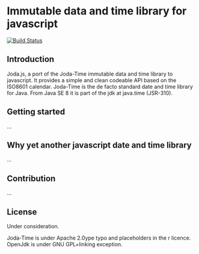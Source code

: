 Immutable data and time library for javascript
=============================================

[![Build Status](https://travis-ci.org/pithu/joda-js.svg)](https://travis-ci.org/pithu/joda-js)


## Introduction

Joda.js, a port of the Joda-Time immutable data and time library to javascript. 
It provides a simple and clean codeable API based on the ISO8601 calendar.
Joda-Time is the de facto standard date and time library for Java. From Java SE 8 it is part of the jdk at java.time (JSR-310).

## Getting started

...

## Why yet another javascript date and time library

...

## Contribution

...

## License

Under consideration.

Joda-Time is under Apache 2.0ype typo and placeholders in the r licence.
OpenJdk is under GNU GPL+linking exception.

